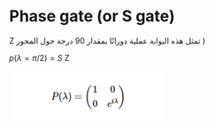 # Phase gate (or S gate) 

 Z تمثل هذه البوابة عملية دورانًا بمقدار 90 درجة حول المحور )

 $p(\lambda = \pi/2 )=S$ Z

 ![ Phase gate](/docfx_project/images/phase_Gate_math.png)

  


